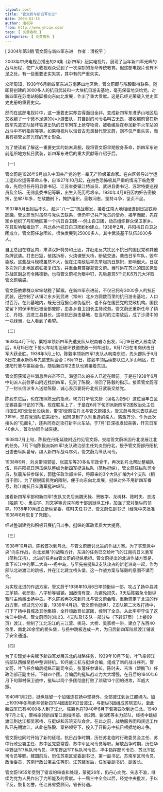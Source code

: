 ```yaml
---
layout: post
title: "管文蔚与新四军东进"
date: 2004-03-15
author: 潘祝平
from: http://www.yhcqw.com/
tags: [ 炎黄春秋 ]
categories: [ 炎黄春秋 ]
---
```



[ 2004年第3期 管文蔚与新四军东进　作者：潘祝平 ]


2003年中央电视台播出的26集《新四军》纪实电视片，展现了当年新四军光辉的战斗历程，使广大收视观众受到了一次深刻的革命传统教育。但这部电视片也有不足之处，有一些重要史实失实，其中有的严重失实。


众所周知，1938年6月新四军东进苏南茅山地区后，管文蔚即与陈毅取得联系，随即将创建的3000多人的抗日武装和一大块抗日游击基地，毫无保留地交给党。对新四军在苏南站稳脚根向东向北发展，作出了重大贡献。这是已经光荣载入党史军史史册的重要史实。


然而在这部电视片中，这一重要史实却变得面目全非。变成新四军东进茅山地区后又收编了一个微不足道的小小游击队，其自封的司令名叫古无畏，被收编前曾在新四军先遣支队破坏铁道出轨的日军列车上抢夺物资，被收编后在参加新丰火车站的战斗中不听指挥等等。如果电视片以谐音古无畏替代管文蔚，则不仅严重失实，而且有损管文蔚光辉的历史形象。

为了使读者了解这一重要史实的始末真相，现将管文蔚早期投身革命，新四军东进前组织地方抗日武装，新四军东进后的重大贡献等介绍于后。

（一）


管文蔚是1926年9月加入中国共产党的老一辈无产阶级革命家。在白区领导过学运工运和农运等革命斗争，自1927年10月起，在白色恐怖极其严重的情况下临危受命，先后担任丹阳县委书记、江苏省委镇江特派员、武进县委书记、苏常特委巡视员及金坛、无锡县委书记等职，出生入死历尽艰辛。1930年4月8日因内奸告密被捕，坐牢7年多，在敌酷刑下，掩护组织，营救同志，坚持斗争，坚贞不屈。


1937年5月出狱后不久，淞沪"八一三"抗战爆发，接着江南大地相继遭到日寇铁蹄蹂躏。管文蔚当时虽然与党失去联系，但仍牢记共产党员的使命，揭竿而起，先在家乡组织了丹阳地区第一个抗日自卫团---倪山自卫团，动员组织群众保卫家乡。在其影响和推动下，丹北各地抗日自卫团纷纷建立。1938年2月，丹阳抗日自卫总团成立，管文蔚任总团长，很快发展到25000多人，其中武装基干队伍3000多人。


自卫总团在辖区内，肃清汉奸特务和土匪，并赶走反共扰民不抗日的国民党和其他杂牌武装。打击日寇，破路拆桥，火烧谏壁大桥，断敌交通，袭击日军车队，毁车毙敌。这些战斗规模虽然不大，但在江南敌后率先举起抗日旗帜，影响很大。日寇多次对丹北地区疯狂报复扫荡，并重金悬赏捉拿管文蔚。当时远在苏北的国民党鲁苏战区副总司令韩德勤，也将管文蔚视为眼中钉，先后悬赏5千元和5万元大洋取管文蔚脑袋。


管文蔚依靠群众牢牢站稳了脚跟。在新四军东进前，不仅已拥有3000多人的抗日武装，还控制了从镇江东乡到武进（常州）北乡方圆数百里的抗日游击基地，人口过百万。在此基地内，既无日寇据点和伪组织，也不存在国民党的党政机构。国民党留下的保甲制已被全部废除，由各乡自卫团长主持政务。管文蔚还重新任命了镇江、丹阳、武进三县县长。这块抗日游击基地，在当时的江南敌后，成了沙漠中的一块绿洲，让人看到了希望。

（二）


1938年4月下旬，粟裕率领新四军先遣支队从皖南岩寺出发，5月19日进入苏南敌后，6月15日在下蜀火车站附近破坏铁道使敌一列车出轨，6月17日在韦岗伏击日军大获全胜。1938年5月上旬，陈毅率领新四军1支队从皖南东进，先头部队于6月8日在溧水新桥与先遣支队会合；6月13日，陈毅率领后续部队进入茅山地区，在溧阳竹箦与粟裕会合。随后新四军2支队也紧接着东进。


管文蔚获知这些消息后兴奋不已，渴望已久的亲人已近在眼前。于是在1938年6月中旬派人前往茅山附近找新四军，见到了陈毅，带回了陈毅的指示。接着管文蔚写了一封长信派专人送给陈毅，诚心表示要将丹北抗日武装交给党。


陈毅东进后，也在按照陈云的指点，竭力打听管文蔚（误名为祝同）这位当年白区无锡县委书记的下落。现在联系上了，于是在6月下旬即派新四军2团政治处主任肖国生和1营营长段焕竞，带领1营前往丹北与管文蔚接头。管文蔚与党失去联系已7年半，现在党派队伍来找他，如同见到了久别重逢的亲人，感激万分。作为此次接头的"见面礼"，还共同商定攻打新丰火车站，于7月1日深夜发起突袭，歼灭日军40余人，首次协同作战告捷。


1938年7月上旬，陈毅在丹阳延陵附近约见管文蔚，交给管文蔚巩固丹北发展江北的任务。7月下旬陈毅派新四军1支队政治部主任刘炎到丹北，授予管文蔚部丹阳抗日游击纵队番号，编入新四军战斗序列，管文蔚为纵队司令。


1938年9月，刘炎带领郭猛、张震东等20多名军政骨干，再次到丹北帮助整编队伍，将丹阳抗日游击纵队整编为新四军挺进纵队（简称挺纵），管文蔚任纵队司令员，张震东任参谋长，郭猛任政治部主任，将原来的3个大队扩编为4个支队（相当于团）。为了摆脱国民党的限制，便于向东向北发展，挺纵对外不用新四军番号，称江南抗日义勇军挺进纵队。


接着新四军军部和新四军1支队又先后派魏天禄、贺敏学、龙树林、陈时夫、吉洛（姬鹏飞）、惠浴宇、刘文学等资深军政干部到挺纵工作，加强了党对挺纵的领导。1938年10月成立挺纵党委，陈时夫任书记、管文蔚任副书记（经党中央批准1938年8月恢复了党籍）。

经过整训建党和积极开展抗日斗争，挺纵的军政素质大大提高。

（三）


1938年10月初，陈毅首次到丹北，与管文蔚商讨北进的作战方案。为了实现党中央"向东作战，向北发展"的战略方针，东进的任务已交给叶飞的江南抗日义勇军（简称江抗），北进的任务由管文蔚的挺纵承担。管文蔚提出的北进作战方案是，拿下长江中的第二大岛---扬中岛，与早先被挺纵2支队攻占的新老洲岛一起，作为部队北进渡江的跳板，并在江北建立桥头堡。这一作战方案与陈毅的意图不谋而合。


为实现北进的作战方案，管文蔚于1938年10月6日率领挺纵一部，攻占了扬中县城三茅镇、老郎街、八字桥等城镇。因敌情有变，为避免损失，3天后陈毅急令挺纵暂时主动撤出扬中岛。不久陈毅再次来到丹北与管文蔚会晤，重新商定了北进的作战方案。经过充分准备，1939年4月初，管文蔚令挺纵1、2支队第二次攻打扬中，打下了扬中县城及其他集镇，全歼顽敌贾长富团，控制了全岛，从此牢牢守住了这块江中跳板。管文蔚同时派出3、4支队及1支队一部分头（下转67页）（上接69页）渡江，控制了江北沿江的三江营、嘶马、大桥、吴家桥一带，建立了东西40余里、南北20余里的桥头堡，与扬中跳板连成一片，为日后新四军陆续渡江铺设了安全通道。

（四）


为了实现党中央赋予新四军发展苏北的战略任务，1939年10月下旬，叶飞率领江抗部队西撤至扬中整训待机。10月底江抗与挺纵合编，组成了新的战斗序列。管文蔚、叶飞任合编后挺纵正副司令员，张藩任参谋长，陈时夫、吉洛（姬鹏飞）任政治部正副主任，下辖四个团。合编后的挺纵战斗力大大增强，在日后的1940年6月下旬郭村保卫战中，挺纵以两个多团彻底打败了顽敌13个团的进攻，军威大振。


1940年1月2日，挺纵除留一个加强连在扬中坚持外，全部渡江到达江都境内。加上1939年冬陶勇率领新四军4团团部和2营渡江，与挺纵3团组成苏皖支队，至此新四军已有4000多人到了江北。陈毅也在1940年6月下旬第四次到达江北。1940年7月上旬，粟裕率领新四军江南指挥部、新2团、新6团等主力部队，经扬中跳板渡江到达江都吴家桥，与挺纵和苏皖支队会合。在此之前，战地服务团和民运工作队已先期渡江。从此在陈毅、粟裕领导下，投入了开辟苏中抗日根据地的斗争。


管文蔚也同时开始了新的征程。抗日战争时期，历任苏北临时行政委员会主任、苏中行政公署主任、苏中区党委常委、苏中军区司令员等职。解放战争时期，历任华中野战军7纵队司令员、华东野战军11纵队司令员、华中指挥部司令员、苏北军区司令员等职。建国前后，历任苏南区党委副书记、第一副书记，苏南军区司令员、政治委员，苏南行政公署主任等职。江苏建省后，任省委副书记、副省长。


管文蔚1955年受到了错误的审查和处理，蒙冤26年，仍丹心向党、矢志不渝，继续为党为人民作出了力所能及的贡献。十一届三中全会以后，经党中央批准，予以平反，恢复名誉，任江苏省委顾问，省长待遇。


